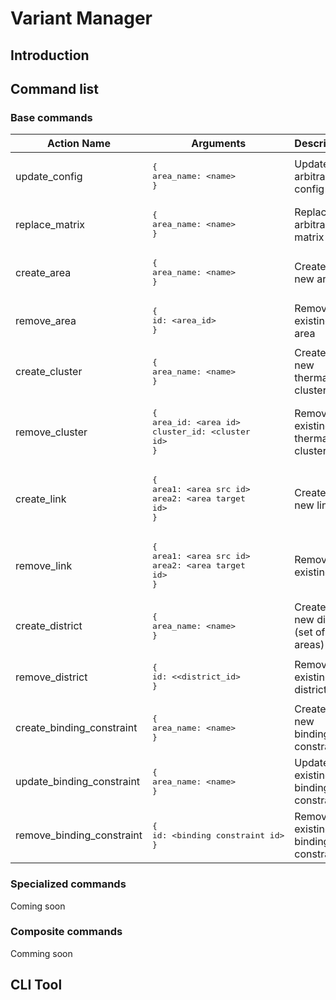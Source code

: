 # Variant Manager

## Introduction

## Command list

### Base commands

| Action Name           | Arguments              | Description                              |
|-----------------------|------------------------|------------------------------------------|
| update_config         | <pre>{<br>area_name:&nbsp;&lt;name&gt;<br>}</pre>              | Update arbitrary config                              |
| replace_matrix        | <pre>{<br>area_name:&nbsp;&lt;name&gt;<br>}</pre>              | Replace arbitrary matrix                              |
| create_area           | <pre>{<br>area_name:&nbsp;&lt;name&gt;<br>}</pre>              | Create a new area                              |
| remove_area           | <pre>{<br>id:&nbsp;&lt;area_id&gt;<br>}</pre>              | Remove an existing area                              |
| create_cluster           | <pre>{<br>area_name:&nbsp;&lt;name&gt;<br>}</pre>              | Create a new thermal cluster                              |
| remove_cluster           | <pre>{<br>area_id:&nbsp;&lt;area id&gt;<br>cluster_id:&nbsp;&lt;cluster id&gt;<br>}</pre>              | Remove an existing thermal cluster                              |
| create_link           | <pre>{<br>area1:&nbsp;&lt;area src id&gt;<br>area2:&nbsp;&lt;area target id&gt;<br>}</pre>              | Create a new link                              |
| remove_link           | <pre>{<br>area1:&nbsp;&lt;area src id&gt;<br>area2:&nbsp;&lt;area target id&gt;<br>}</pre>              | Remove an existing link                              |
| create_district           | <pre>{<br>area_name:&nbsp;&lt;name&gt;<br>}</pre>              | Create a new district (set of areas)                      |
| remove_district           | <pre>{<br>id:&nbsp;&lt;<district_id&gt;<br>}</pre>              | Remove an existing district      |
| create_binding_constraint           | <pre>{<br>area_name:&nbsp;&lt;name&gt;<br>}</pre>              | Create a new binding constraint                        |
| update_binding_constraint           | <pre>{<br>area_name:&nbsp;&lt;name&gt;<br>}</pre>              | Update an existing binding constraint          |
| remove_binding_constraint           | <pre>{<br>id:&nbsp;&lt;binding constraint id&gt;<br>}</pre>              | Remove an existing binding constraint    |

### Specialized commands

Coming soon

### Composite commands

Comming soon

## CLI Tool